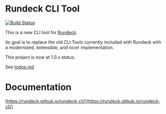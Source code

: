 # Rundeck CLI Tool

[![Build Status](https://travis-ci.org/rundeck/rundeck-cli.svg?branch=master)](https://travis-ci.org/rundeck/rundeck-cli)

This is a new CLI tool for [Rundeck](https://github.com/rundeck/rundeck).

Its goal is to replace the old CLI Tools currently included with Rundeck with a modernized,
extensible, and nicer implementation.

This project is now at 1.0.x status.

See [todos.md](https://github.com/rundeck/rundeck-cli/blob/master/todo.md)

# Documentation 

[https://rundeck.github.io/rundeck-cli/](https://rundeck.github.io/rundeck-cli/)
